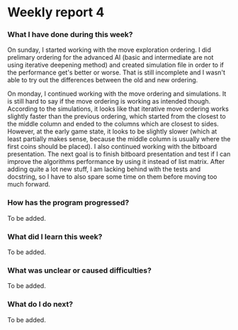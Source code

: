 # Weekly report 4

### What I have done during this week?

On sunday, I started working with the move exploration ordering. I did prelimary ordering for the advanced AI (basic and intermediate are not using iterative deepening method) and created simulation file in order to if the performance get's better or worse. That is still incomplete and I wasn't able to try out the differences between the old and new ordering.

On monday, I continued working with the move ordering and simulations. It is still hard to say if the move ordering is working as intended though. According to the simulations, it looks like that iterative move ordering works slightly faster than the previous ordering, which started from the closest to the middle column and ended to the columns which are closest to sides. However, at the early game state, it looks to be slightly slower (which at least partially makes sense, because the middle column is usually where the first coins should be placed). I also continued working with the bitboard presentation. The next goal is to finish bitboard presentation and test if I can improve the algorithms performance by using it instead of list matrix. After adding quite a lot new stuff, I am lacking behind with the tests and docstring, so I have to also spare some time on them before moving too much forward.

### How has the program progressed?

To be added.

### What did I learn this week?

To be added.

### What was unclear or caused difficulties?

To be added.

### What do I do next?

To be added.


